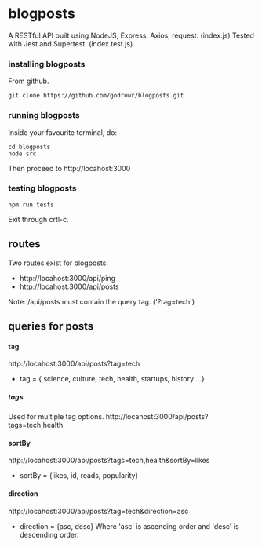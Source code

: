 # blogposts

A RESTful API built using NodeJS, Express, Axios, request. (index.js)
Tested with Jest and Supertest. (index.test.js)

### installing blogposts

From github.

```
git clone https://github.com/godrowr/blogposts.git
```

### running blogposts

Inside your favourite terminal, do:

```
cd blogposts
node src
```

Then proceed to http://locahost:3000

### testing blogposts

```
npm run tests
```

Exit through crtl-c.

## routes

Two routes exist for blogposts:

- http://locahost:3000/api/ping
- http://locahost:3000/api/posts

Note: /api/posts must contain the query tag. ('?tag=tech')

## queries for posts

#### tag

http://locahost:3000/api/posts?tag=tech

- tag = { science, culture, tech, health, startups, history ...}

##### tags

Used for multiple tag options.
http://locahost:3000/api/posts?tags=tech,health

#### sortBy

http://locahost:3000/api/posts?tags=tech,health&sortBy=likes

- sortBy = {likes, id, reads, popularity}

#### direction

http://locahost:3000/api/posts?tag=tech&direction=asc

- direction = {asc, desc}
  Where 'asc' is ascending order and 'desc' is descending order.
